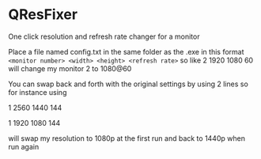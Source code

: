 # QResFixer

One click resolution and refresh rate changer for a monitor

Place a file named config.txt in the same folder as the .exe in this format ```<monitor number> <width> <height> <refresh rate>``` so like 2 1920 1080 60 will change my monitor 2 to 1080@60

You can swap back and forth with the original settings by using 2 lines so for instance using 

1 2560 1440 144


1 1920 1080 144 

will swap my resolution to 1080p at the first run and back to 1440p when run again
